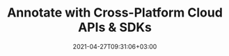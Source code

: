 ---
############################# Static ############################
layout: "product"
date: 2021-04-27T09:31:06+03:00
draft: false

############################# Head ############################
head_title: "Document & Image Annotation Cloud SDKs & REST API"
head_description: "Document Annotation REST API & Cloud SDKs for .NET, Java, PHP, Ruby or cURL commands for REST APIs. Annotate PDF, Word, Excel, PPT, HTML, Image, CAD etc."

############################# Header ############################
title: "Annotate with Cross-Platform Cloud APIs & SDKs"
description: "Annotate documents and images using cURL commands for annotation REST APIs or Cloud SDKs for .NET, Java, PHP, Python & Ruby.‎"

############################# APIs ###############################
apis:
  enable: true

  api:
    # api loop
    - title: "GroupDocs.Viewer Cloud APIs Include"
      
      api_product:
        # api_product loop
        - link: "https://products.groupdocs.com/viewer/curl/"
          img_alt: "GroupDocs.Viewer Cloud for cURL"
          image: "https://www.groupdocs.cloud/templates/groupdocscloud/images/sdk/272x272/groupdocs_viewer-for-curl.webp"
          product: "GroupDocs.Viewer for"
          platform: "cURL"
          content: "Send API requests to our cloud-based documents viewer RESTful API and view popular document formats in any language or platform."

        # api_product loop
        - link: "https://products.groupdocs.com/viewer/net/"
          img_alt: "GroupDocs.Viewer Cloud SDK for .NET"
          image: "https://www.groupdocs.cloud/templates/groupdocscloud/images/sdk/272x272/groupdocs_viewer-for-net.webp"
          product: "GroupDocs.Viewer for"
          platform: ".NET"
          content: "Enhance your .NET applications with the capabilities to edit document formats using viewer .NET SDK."

          # api_product loop
        - link: "https://products.groupdocs.com/viewer/java/"
          img_alt: "GroupDocs.Viewer Cloud SDK for Java"
          image: "https://www.groupdocs.cloud/templates/groupdocscloud/images/sdk/272x272/groupdocs_viewer-for-java.webp"
          product: "GroupDocs.Viewer for"
          platform: "Java"
          content: "Efficiently edit bunch of document formats within Java applications using document viewer SDK for Java."

        



        

    # api loop
    - title: ""
      link: "/viewer"
      label: "View All On Premise APIs"
      api_product:
        # api_product loop
        - link: "https://products.groupdocs.com/viewer/php/"
          img_alt: "GroupDocs.Viewer Cloud SDK for PHP"
          image: "https://www.groupdocs.cloud/templates/groupdocscloud/images/sdk/272x272/groupdocs_viewer-for-php.webp"
          product: "GroupDocs.Viewer"
          platform: "Cloud SDK for PHP"
          content: "PHP document editing SDK to quickly and accurately modify documents formats without installing any external software."

        # api_product loop
        - link: "https://products.groupdocs.com/viewer/python/"
          img_alt: "GroupDocs.Viewer Cloud SDK for Python"
          image: "https://www.groupdocs.cloud/templates/groupdocscloud/images/sdk/272x272/groupdocs_viewer-for-python.webp"
          product: "GroupDocs.Viewer"
          platform: "Cloud SDK for Python"
          content: "Document viewer SDK for Python to easily manipulate a wide range of document formats directly within your applications."

          
          # api_product loop
        - link: "https://products.groupdocs.com/viewer/ruby/"
          img_alt: "GroupDocs.Viewer Cloud SDK for Ruby"
          image: "https://www.groupdocs.cloud/templates/groupdocscloud/images/sdk/272x272/groupdocs_viewer-for-ruby.webp"
          product: "GroupDocs.Viewer"
          platform: "Cloud SDK for Ruby"
          content: "Effortlessly perform document editing operations within your apps using our SDK for Ruby."


    # api loop
    - title: ""
      link: "/viewer"
      label: "View All Cross Platform Apps"
      api_product:
        # api_product loop
        - link: "https://products.groupdocs.app/viewer/node.js"
          img_alt: "GroupDocs.Viewer Cloud SDK for Node.js"
          image: "https://www.groupdocs.cloud/templates/groupdocscloud/images/sdk/272x272/groupdocs_viewer-for-node.webp"
          product: "GroupDocs.Viewer"
          platform: "Cloud SDK for Node.js"
          content: "Document viewer SDK for Node.js to efficiently integrate our cloud-based viewer API in your apps."

       

    

############################# Back to top ###############################
back_to_top:
  enable: true
---